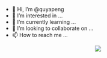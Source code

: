 - 👋 Hi, I’m @quyapeng
- 👀 I’m interested in ...
- 🌱 I’m currently learning ...
- 💞️ I’m looking to collaborate on ...
- 📫 How to reach me ...

<!---
quyapeng/quyapeng is a ✨ special ✨ repository because its `README.md` (this file) appears on your GitHub profile.
You can click the Preview link to take a look at your changes.
--->
<div align="center">
  <img  src="https://github-readme-streak-stats.herokuapp.com?user=quyapeng&theme=onedark&date_format=M%20j%5B%2C%20Y%5D" />
</div>


